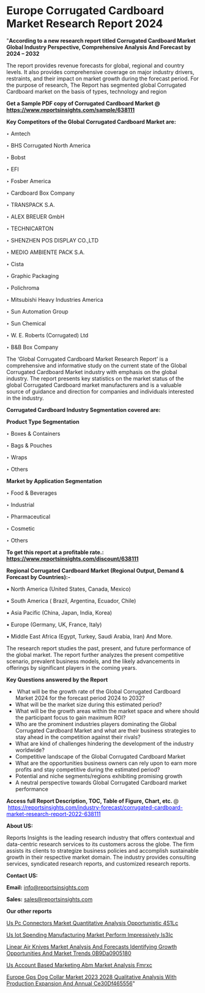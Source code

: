 # Europe Corrugated Cardboard Market Research Report 2024

"<strong>According to a new research report titled Corrugated Cardboard Market Global Industry Perspective, Comprehensive Analysis And Forecast by 2024 – 2032</strong>

The report provides revenue forecasts for global, regional and country levels. It also provides comprehensive coverage on major industry drivers, restraints, and their impact on market growth during the forecast period. For the purpose of research, The Report has segmented global Corrugated Cardboard market on the basis of types, technology and region

<strong>Get a Sample PDF copy of Corrugated Cardboard Market </strong><strong>@<a href=https://www.reportsinsights.com/sample/638111 style=color:#0000ff;> https://www.reportsinsights.com/sample/638111</a></strong></font>

<strong>Key Competitors of the Global Corrugated Cardboard Market are:</strong>

‣ Amtech

‣ BHS Corrugated North America

‣ Bobst

‣ EFI

‣ Fosber America

‣ Cardboard Box Company

‣ TRANSPACK S.A.

‣ ALEX BREUER GmbH

‣ TECHNICARTON

‣ SHENZHEN POS DISPLAY CO.,LTD

‣ MEDIO AMBIENTE PACK S.A.

‣ Cista

‣ Graphic Packaging

‣ Polichroma

‣ Mitsubishi Heavy Industries America

‣ Sun Automation Group

‣ Sun Chemical

‣ W. E. Roberts (Corrugated) Ltd

‣ B&B Box Company

The ‘Global Corrugated Cardboard Market Research Report’ is a comprehensive and informative study on the current state of the Global Corrugated Cardboard Market industry with emphasis on the global industry. The report presents key statistics on the market status of the global Corrugated Cardboard market manufacturers and is a valuable source of guidance and direction for companies and individuals interested in the industry.

<strong>Corrugated Cardboard Industry Segmentation covered are:</strong>

<strong>Product Type Segmentation</strong>

‣    Boxes & Containers

‣ Bags & Pouches

‣ Wraps

‣ Others

<strong>Market by Application Segmentation</strong>

‣   Food & Beverages

‣ Industrial

‣ Pharmaceutical

‣ Cosmetic

‣ Others

<strong>To get this report at a profitable rate.: <a href=https://www.reportsinsights.com/discount/638111 style=color:#0000ff;>https://www.reportsinsights.com/discount/638111</a></strong></font>

<strong>Regional Corrugated Cardboard Market (Regional Output, Demand &amp; Forecast by Countries):-</strong>

• North America (United States, Canada, Mexico)

• South America ( Brazil, Argentina, Ecuador, Chile)

• Asia Pacific (China, Japan, India, Korea)

• Europe (Germany, UK, France, Italy)

• Middle East Africa (Egypt, Turkey, Saudi Arabia, Iran) And More.

The research report studies the past, present, and future performance of the global market. The report further analyzes the present competitive scenario, prevalent business models, and the likely advancements in offerings by significant players in the coming years.

<strong>Key Questions answered by the Report</strong>
<ul>
  <li> What will be the growth rate of the Global Corrugated Cardboard Market 2024 for the forecast period 2024 to 2032?</li>
  <li>What will be the market size during this estimated period?</li>
  <li>What will be the growth areas within the market space and where should the participant focus to gain maximum ROI?</li>
  <li>Who are the prominent industries players dominating the Global Corrugated Cardboard Market and what are their business strategies to stay ahead in the competition against their rivals?</li>
  <li>What are kind of challenges hindering the development of the industry worldwide?</li>
  <li>Competitive landscape of the Global Corrugated Cardboard Market</li>
  <li>What are the opportunities business owners can rely upon to earn more profits and stay competitive during the estimated period?</li>
  <li>Potential and niche segments/regions exhibiting promising growth</li>
  <li>A neutral perspective towards Global Corrugated Cardboard market performance</li>
</ul>
<strong>Access full Report Description, TOC, Table of Figure, Chart, etc. </strong>@  <a href=https://reportsinsights.com/industry-forecast/corrugated-cardboard-market-research-report-2022-638111 style=color:#0000ff;>https://reportsinsights.com/industry-forecast/corrugated-cardboard-market-research-report-2022-638111</a></font>

<strong><strong>About US</strong>:</strong>

Reports Insights is the leading research industry that offers contextual and data-centric research services to its customers across the globe. The firm assists its clients to strategize business policies and accomplish sustainable growth in their respective market domain. The industry provides consulting services, syndicated research reports, and customized research reports.

<strong>Contact US:</strong>

<p class=""""><b>Email:</b> <a href=mailto:info@reportsinsights.com>info@reportsinsights.com</a></p>
<p class=""""><b>Sales:</b> <a href=mailto:sales@reportsinsights.com>sales@reportsinsights.com</a></p>

<strong>Our other reports</strong>

<a href=https://www.linkedin.com/pulse/us-pc-connectors-market-quantitative-analysis-opportunistic-4s1lc/>Us Pc Connectors Market Quantitative Analysis Opportunistic 4S1Lc</a>

<a href=https://www.linkedin.com/pulse/us-iot-spending-manufacturing-market-perform-impressively-is3ic/>Us Iot Spending Manufacturing Market Perform Impressively Is3Ic</a>

<a href=https://medium.com/@saliajay581/linear-air-knives-market-analysis-and-forecasts-identifying-growth-opportunities-and-market-trends-0b9da0905180>Linear Air Knives Market Analysis And Forecasts Identifying Growth Opportunities And Market Trends 0B9Da0905180</a>

<a href=https://www.linkedin.com/pulse/us-account-based-marketing-abm-market-analysis-fmrxc/>Us Account Based Marketing Abm Market Analysis Fmrxc</a>

<a href=https://medium.com/@aanarkumar6/europe-gps-dog-collar-market-2023-2028-qualitative-analysis-with-production-expansion-and-annual-ce30df465556>Europe Gps Dog Collar Market 2023 2028 Qualitative Analysis With Production Expansion And Annual Ce30Df465556</a>"
